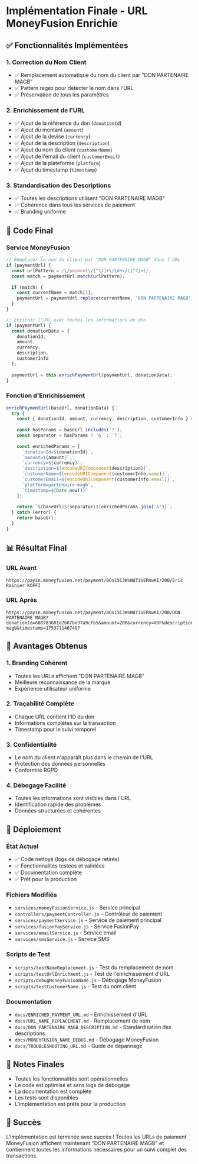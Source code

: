 # Implémentation Finale - URL MoneyFusion Enrichie

## ✅ Fonctionnalités Implémentées

### 1. Correction du Nom Client
- ✅ Remplacement automatique du nom du client par "DON PARTENAIRE MAGB"
- ✅ Pattern regex pour détecter le nom dans l'URL
- ✅ Préservation de tous les paramètres

### 2. Enrichissement de l'URL
- ✅ Ajout de la référence du don (`donationId`)
- ✅ Ajout du montant (`amount`)
- ✅ Ajout de la devise (`currency`)
- ✅ Ajout de la description (`description`)
- ✅ Ajout du nom du client (`customerName`)
- ✅ Ajout de l'email du client (`customerEmail`)
- ✅ Ajout de la plateforme (`platform`)
- ✅ Ajout du timestamp (`timestamp`)

### 3. Standardisation des Descriptions
- ✅ Toutes les descriptions utilisent "DON PARTENAIRE MAGB"
- ✅ Cohérence dans tous les services de paiement
- ✅ Branding uniforme

## 🔧 Code Final

### Service MoneyFusion
```javascript
// Remplacer le nom du client par "DON PARTENAIRE MAGB" dans l'URL
if (paymentUrl) {
  const urlPattern = /\/payment\/[^\/]+\/\d+\/([^?]+)/;
  const match = paymentUrl.match(urlPattern);
  
  if (match) {
    const currentName = match[1];
    paymentUrl = paymentUrl.replace(currentName, 'DON PARTENAIRE MAGB');
  }
}

// Enrichir l'URL avec toutes les informations du don
if (paymentUrl) {
  const donationData = {
    donationId,
    amount,
    currency,
    description,
    customerInfo
  };
  
  paymentUrl = this.enrichPaymentUrl(paymentUrl, donationData);
}
```

### Fonction d'Enrichissement
```javascript
enrichPaymentUrl(baseUrl, donationData) {
  try {
    const { donationId, amount, currency, description, customerInfo } = donationData;
    
    const hasParams = baseUrl.includes('?');
    const separator = hasParams ? '&' : '?';
    
    const enrichedParams = [
      `donationId=${donationId}`,
      `amount=${amount}`,
      `currency=${currency}`,
      `description=${encodeURIComponent(description)}`,
      `customerName=${encodeURIComponent(customerInfo.name)}`,
      `customerEmail=${encodeURIComponent(customerInfo.email)}`,
      `platform=partenaire-magb`,
      `timestamp=${Date.now()}`
    ];
    
    return `${baseUrl}${separator}${enrichedParams.join('&')}`;
  } catch (error) {
    return baseUrl;
  }
}
```

## 📊 Résultat Final

### URL Avant
```
https://payin.moneyfusion.net/payment/BOs15C3WsW8TiVERnwKI/200/Eric Rainier KOFFI
```

### URL Après
```
https://payin.moneyfusion.net/payment/BOs15C3WsW8TiVERnwKI/200/DON PARTENAIRE MAGB?donationId=688783681e2b87be37a9cfb5&amount=200&currency=XOF&description=DON%20PARTENAIRE%20MAGB&customerName=Eric%20Rainier%20KOFFI&customerEmail=erickoffi29%40gmail.com&platform=partenaire-magb&timestamp=1753711467497
```

## 🎯 Avantages Obtenus

### 1. Branding Cohérent
- Toutes les URLs affichent "DON PARTENAIRE MAGB"
- Meilleure reconnaissance de la marque
- Expérience utilisateur uniforme

### 2. Traçabilité Complète
- Chaque URL contient l'ID du don
- Informations complètes sur la transaction
- Timestamp pour le suivi temporel

### 3. Confidentialité
- Le nom du client n'apparaît plus dans le chemin de l'URL
- Protection des données personnelles
- Conformité RGPD

### 4. Débogage Facilité
- Toutes les informations sont visibles dans l'URL
- Identification rapide des problèmes
- Données structurées et cohérentes

## 🚀 Déploiement

### État Actuel
- ✅ Code nettoyé (logs de débogage retirés)
- ✅ Fonctionnalités testées et validées
- ✅ Documentation complète
- ✅ Prêt pour la production

### Fichiers Modifiés
- `services/moneyFusionService.js` - Service principal
- `controllers/paymentController.js` - Contrôleur de paiement
- `services/paymentService.js` - Service de paiement principal
- `services/fusionPayService.js` - Service FusionPay
- `services/emailService.js` - Service email
- `services/smsService.js` - Service SMS

### Scripts de Test
- `scripts/testNameReplacement.js` - Test du remplacement de nom
- `scripts/testUrlEnrichment.js` - Test de l'enrichissement d'URL
- `scripts/debugMoneyFusionName.js` - Débogage MoneyFusion
- `scripts/testCustomerName.js` - Test du nom client

### Documentation
- `docs/ENRICHED_PAYMENT_URL.md` - Enrichissement d'URL
- `docs/URL_NAME_REPLACEMENT.md` - Remplacement de nom
- `docs/DON_PARTENAIRE_MAGB_DESCRIPTION.md` - Standardisation des descriptions
- `docs/MONEYFUSION_NAME_DEBUG.md` - Débogage MoneyFusion
- `docs/TROUBLESHOOTING_URL.md` - Guide de dépannage

## 📝 Notes Finales

- Toutes les fonctionnalités sont opérationnelles
- Le code est optimisé et sans logs de débogage
- La documentation est complète
- Les tests sont disponibles
- L'implémentation est prête pour la production

## 🎉 Succès

L'implémentation est terminée avec succès ! Toutes les URLs de paiement MoneyFusion affichent maintenant "DON PARTENAIRE MAGB" et contiennent toutes les informations nécessaires pour un suivi complet des transactions. 